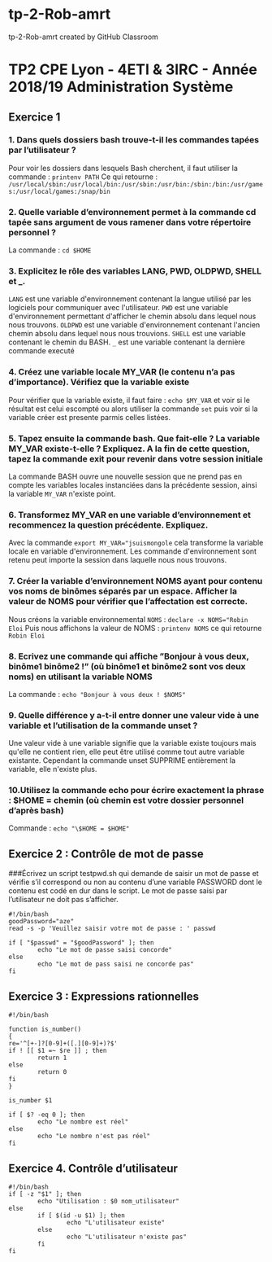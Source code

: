 # tp-2-Rob-amrt
tp-2-Rob-amrt created by GitHub Classroom

# TP2 CPE Lyon - 4ETI & 3IRC - Année 2018/19 Administration Système 

## Exercice 1

### 1. Dans quels dossiers bash trouve-t-il les commandes tapées par l’utilisateur ?
Pour voir les dossiers dans lesquels Bash cherchent, il faut utiliser la commande : `printenv PATH`
Ce qui retourne : `/usr/local/sbin:/usr/local/bin:/usr/sbin:/usr/bin:/sbin:/bin:/usr/games:/usr/local/games:/snap/bin`

### 2. Quelle variable d’environnement permet à la commande cd tapée sans argument de vous ramener dans votre répertoire personnel ?
La commande : `cd $HOME`

### 3. Explicitez le rôle des variables LANG, PWD, OLDPWD, SHELL et _.
`LANG` est une variable d'environnement contenant la langue utilisé par les logiciels pour communiquer avec l'utilisateur.
`PWD` est une variable d'environnement permettant d'afficher le chemin absolu dans lequel nous nous trouvons.
`OLDPWD` est une variable d'environnement contenant l'ancien chemin absolu dans lequel nous nous trouvions.
`SHELL` est une variable contenant le chemin du BASH.
`_` est une variable contenant la dernière commande executé

### 4. Créez une variable locale MY_VAR (le contenu n’a pas d’importance). Vérifiez que la variable existe
Pour vérifier que la variable existe, il faut faire : `echo $MY_VAR` et voir si le résultat est celui escompté ou alors utiliser la commande `set` puis voir si la variable créer est presente parmis celles listées.

### 5. Tapez ensuite la commande bash. Que fait-elle ? La variable MY_VAR existe-t-elle ? Expliquez. A la fin de cette question, tapez la commande exit pour revenir dans votre session initiale
La commande BASH ouvre une nouvelle session que ne prend pas en compte les variables locales instanciées dans la précédente session, ainsi la variable `MY_VAR` n'existe point.

### 6. Transformez MY_VAR en une variable d’environnement et recommencez la question précédente. Expliquez.
Avec la commande `export MY_VAR="jsuismongole` cela transforme la variable locale en variable d'environnement. Les commande d'environnement sont retenu peut importe la session dans laquelle nous nous trouvons.

### 7. Créer la variable d’environnement NOMS ayant pour contenu vos noms de binômes séparés par un espace. Afficher la valeur de NOMS pour vérifier que l’affectation est correcte.

Nous créons la variable environnemental `NOMS` : `declare -x NOMS="Robin Eloi`
Puis nous affichons la valeur de NOMS : `printenv NOMS` ce qui retourne `Robin Eloi`

### 8. Ecrivez une commande qui affiche ”Bonjour à vous deux, binôme1 binôme2 !” (où binôme1 et binôme2 sont vos deux noms) en utilisant la variable NOMS
La commande : `echo "Bonjour à vous deux ! $NOMS"`

### 9. Quelle différence y a-t-il entre donner une valeur vide à une variable et l’utilisation de la commande unset ?
Une valeur vide à une variable signifie que la variable existe toujours mais qu'elle ne contient rien, elle peut être utilisé comme tout autre variable existante. Cependant la commande unset SUPPRIME entièrement la variable, elle n'existe plus.

### 10.Utilisez la commande echo pour écrire exactement la phrase : $HOME = chemin (où chemin est votre dossier personnel d’après bash)
Commande : `echo "\$HOME = $HOME"`

## Exercice 2 : Contrôle de mot de passe
###Écrivez un script testpwd.sh qui demande de saisir un mot de passe et vérifie s’il correspond ou non au
contenu d’une variable PASSWORD dont le contenu est codé en dur dans le script. Le mot de passe saisi par
l’utilisateur ne doit pas s’afficher.

```
#!/bin/bash
goodPassword="aze"
read -s -p 'Veuillez saisir votre mot de passe : ' passwd

if [ "$passwd" = "$goodPassword" ]; then
        echo "Le mot de passe saisi concorde"
else
        echo "Le mot de pass saisi ne concorde pas"
fi
```

## Exercice 3 : Expressions rationnelles

```
#!/bin/bash

function is_number()
{
re='^[+-]?[0-9]+([.][0-9]+)?$'
if ! [[ $1 =~ $re ]] ; then
        return 1
else
        return 0
fi
}

is_number $1

if [ $? -eq 0 ]; then
        echo "Le nombre est réel"
else
        echo "Le nombre n'est pas réel"
fi
```
## Exercice 4. Contrôle d’utilisateur

```
#!/bin/bash
if [ -z "$1" ]; then
        echo "Utilisation : $0 nom_utilisateur"
else
        if [ $(id -u $1) ]; then
                echo "L'utilisateur existe"
        else
                echo "L'utilisateur n'existe pas"
        fi
fi
```



